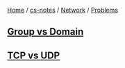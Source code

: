 [Home](https://mengxianbin.github.io) /
[cs-notes](https://mengxianbin.github.io/cs-notes/site) /
[Network](https://mengxianbin.github.io/cs-notes/site/Network) /
[Problems](https://mengxianbin.github.io/cs-notes/site/Network/Problems)

## [Group vs Domain](https://mengxianbin.github.io/cs-notes/site/Network/Problems/Group%20vs%20Domain)

## [TCP vs UDP](https://mengxianbin.github.io/cs-notes/site/Network/Problems/TCP%20vs%20UDP)
